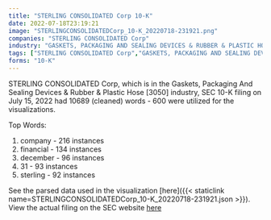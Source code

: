 ```yaml
---
title: "STERLING CONSOLIDATED Corp 10-K"
date: 2022-07-18T23:19:21
image: "STERLINGCONSOLIDATEDCorp_10-K_20220718-231921.png"
companies: "STERLING CONSOLIDATED Corp"
industry: "GASKETS, PACKAGING AND SEALING DEVICES & RUBBER & PLASTIC HOSE"
tags: ["STERLING CONSOLIDATED Corp","GASKETS, PACKAGING AND SEALING DEVICES & RUBBER & PLASTIC HOSE","07-15-2022","10-K"]
forms: "10-K"
---
```

STERLING CONSOLIDATED Corp, which is in the Gaskets, Packaging And Sealing Devices & Rubber & Plastic Hose [3050] industry, SEC 10-K filing on July 15, 2022 had 10689 (cleaned) words - 600 were utilized for the visualizations.

Top Words:
1. company - 216 instances
2. financial - 134 instances
3. december - 96 instances
4. 31 - 93 instances
5. sterling - 92 instances


See the parsed data used in the visualization [here]({{< staticlink name=STERLINGCONSOLIDATEDCorp_10-K_20220718-231921.json >}}).  
View the actual filing on the SEC website [here](https://www.sec.gov/Archives/edgar/data/1555972/0001410578-22-001951.txt)